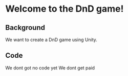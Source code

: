 # Welcome to the DnD game!
## Background
We want to create a DnD game using Unity.

## Code
We dont got no code yet
We dont get paid